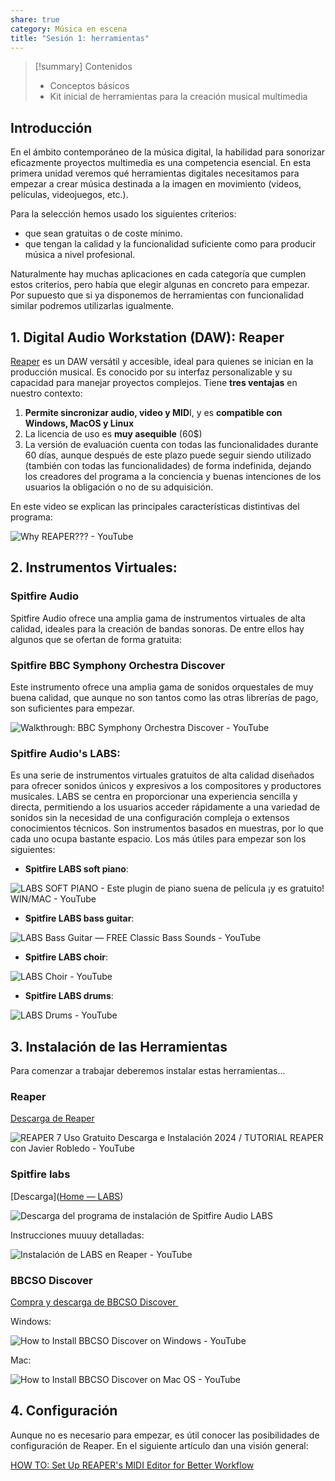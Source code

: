 ```yaml
---
share: true
category: Música en escena
title: "Sesión 1: herramientas"
---
```

> [!summary] Contenidos
> - Conceptos básicos
> - Kit inicial de herramientas para la creación musical multimedia


## Introducción
En el ámbito contemporáneo de la música digital, la habilidad para sonorizar eficazmente proyectos multimedia es una competencia esencial. En esta primera unidad veremos qué herramientas digitales necesitamos para empezar a crear música destinada a la imagen en movimiento (videos, películas, videojuegos, etc.).

Para la selección hemos usado los siguientes criterios:
- que sean gratuitas o de coste mínimo.
- que tengan la calidad y la funcionalidad suficiente como para producir música a nivel profesional.

Naturalmente hay muchas aplicaciones en cada categoría que cumplen estos criterios, pero había que elegir algunas en concreto para empezar. Por supuesto que si ya disponemos de herramientas con funcionalidad similar podremos utilizarlas igualmente.

## 1. Digital Audio Workstation (DAW): Reaper
[Reaper](https://www.reaper.fm/) es un DAW versátil y accesible, ideal para quienes se inician en la producción musical. Es conocido por su interfaz personalizable y su capacidad para manejar proyectos complejos. 
Tiene **tres ventajas** en nuestro contexto:
1. **Permite sincronizar audio, video y MID**I, y es **compatible con Windows, MacOS y Linux**
2. La licencia de uso es **muy asequible** (60$)
3. La versión de evaluación cuenta con todas las funcionalidades durante 60 días, aunque después de este plazo puede seguir siendo utilizado (también con todas las funcionalidades) de forma indefinida, dejando los creadores del programa a la conciencia y buenas intenciones de los usuarios la obligación o no de su adquisición.

En este video se explican las principales características distintivas del programa:

 ![Why REAPER??? - YouTube](https://www.youtube.com/embed/zyKSfStJElo)

## 2. Instrumentos Virtuales: 
### Spitfire Audio
Spitfire Audio ofrece una amplia gama de instrumentos virtuales de alta calidad, ideales para la creación de bandas sonoras. De entre ellos hay algunos que se ofertan de forma gratuita:

### Spitfire BBC Symphony Orchestra Discover
Este instrumento ofrece una amplia gama de sonidos orquestales de muy buena calidad, que aunque no son tantos como las otras librerías de pago, son suficientes para empezar.

![Walkthrough: BBC Symphony Orchestra Discover - YouTube](https://www.youtube.com/embed/pwiLvezaWWg)

### Spitfire Audio's LABS: 
Es una serie de instrumentos virtuales gratuitos de alta calidad diseñados para ofrecer sonidos únicos y expresivos a los compositores y productores musicales. LABS se centra en proporcionar una experiencia sencilla y directa, permitiendo a los usuarios acceder rápidamente a una variedad de sonidos sin la necesidad de una configuración compleja o extensos conocimientos técnicos. Son instrumentos basados en muestras, por lo que cada uno ocupa bastante espacio. Los más útiles para empezar son los siguientes:
  
- **Spitfire LABS soft piano**:
	  
![LABS SOFT PIANO - Este plugin de piano suena de película ¡y es gratuito! WIN/MAC - YouTube](https://www.youtube.com/embed/gG0YWseaBZc)

- **Spitfire LABS bass guitar**:
  
![LABS Bass Guitar — FREE Classic Bass Sounds - YouTube](https://www.youtube.com/embed/bHd14obB3Ck)

- **Spitfire LABS choir**:
  
![LABS Choir - YouTube](https://www.youtube.com/embed/URf6sLydbgg)

-  **Spitfire LABS drums**:
  
![LABS Drums - YouTube](https://www.youtube.com/embed/EPWwnzDECmY)

## 3. Instalación de las Herramientas
Para comenzar a trabajar deberemos instalar estas herramientas...
### Reaper
[Descarga de Reaper](https://www.reaper.fm/download.php?from_reaper=1)

![REAPER 7 Uso Gratuito Descarga e Instalación 2024 / TUTORIAL REAPER con Javier Robledo - YouTube](https://www.youtube.com/embed/ga89pNdkaSg)

### Spitfire labs
[Descarga]([Home — LABS](https://labs.spitfireaudio.com))

![Descarga del programa de instalación de Spitfire Audio LABS](https://www.youtube.com/watch?v=BkwfQRuLkDw)


Instrucciones muuuy detalladas:

![Instalación de LABS en Reaper - YouTube](https://www.youtube.com/watch?v=v89Skolocmc)

### BBCSO Discover
[Compra y descarga de BBCSO Discover ](https://www.spitfireaudio.com/virtual-instruments/bbc-symphony-orchestra-discover)

Windows:

![How to Install BBCSO Discover on Windows - YouTube](https://www.youtube.com/embed/uHVIr8cHmAo?si=my0VnQYgk9jyHRJU)

Mac:

![How to Install BBCSO Discover on Mac OS - YouTube](https://www.youtube.com/embed/9YeHtccbusM?si=P3lypmKVtFF7TUH)

## 4. Configuración
Aunque no es necesario para empezar, es útil conocer las posibilidades de configuración de Reaper. En el siguiente artículo dan una visión general:

[HOW TO: Set Up REAPER's MIDI Editor for Better Workflow]([https://seventhsam.com/blogs/tutorials/posts/6791049/how-to-set-up-reaper-s-midi-editor-for-better-workflow])
